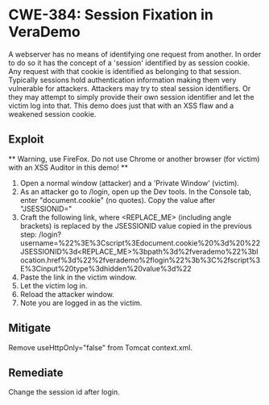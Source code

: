 CWE-384: Session Fixation in VeraDemo
=====================================

A webserver has no means of identifying one request from another.
In order to do so it has the concept of a 'session' identified by
as session cookie. Any request with that cookie is identified as
belonging to that session.
Typically sessions hold authentication information making them
very vulnerable for attackers.
Attackers may try to steal session identifiers.
Or they may attempt to simply provide their own session identifier
and let the victim log into that.
This demo does just that with an XSS flaw and a weakened session cookie. 

Exploit
-------
** Warning, use FireFox. Do not use Chrome or another browser (for victim) with an XSS Auditor in this demo! **
1. Open a normal window (attacker) and a 'Private Window' (victim).
2. As an attacker go to /login, open up the Dev tools. In the Console tab, enter "document.cookie" (no quotes).
   Copy the value after "JSESSIONID="
3. Craft the following link, where <REPLACE_ME> (including angle brackets) is replaced by the JSESSIONID value copied in the previous step: /login?username=%22%3E%3Cscript%3Edocument.cookie%20%3d%20%22JSESSIONID%3d<REPLACE_ME>%3bpath%3d%2fverademo%22%3blocation.href%3d%22%2fverademo%2flogin%22%3b%3C%2fscript%3E%3Cinput%20type%3dhidden%20value%3d%22
4. Paste the link in the victim window.
5. Let the victim log in.
6. Reload the attacker window.
7. Note you are logged in as the victim.

Mitigate
--------
Remove useHttpOnly="false" from Tomcat context.xml.

Remediate
---------
Change the session id after login.